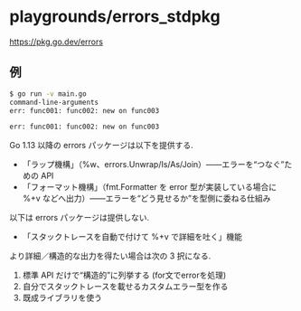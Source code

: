 # playgrounds/errors_stdpkg

https://pkg.go.dev/errors

## 例

```bash
$ go run -v main.go 
command-line-arguments
err: func001: func002: new on func003

err: func001: func002: new on func003
```

Go 1.13 以降の errors パッケージは以下を提供する.

* 「ラップ機構」（%w、errors.Unwrap/Is/As/Join）――エラーを“つなぐ”ための API
* 「フォーマット機構」（fmt.Formatter を error 型が実装している場合に %+v などへ出力）――エラーを“どう見せるか”を型側に委ねる仕組み

以下は errors パッケージは提供しない.

* 「スタックトレースを自動で付けて %+v で詳細を吐く」機能

より詳細／構造的な出力を得たい場合は次の 3 択になる.

1. 標準 API だけで“構造的”に列挙する (for文でerrorを処理)
2. 自分でスタックトレースを載せるカスタムエラー型を作る
3. 既成ライブラリを使う
